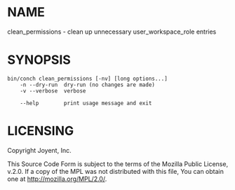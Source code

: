 # NAME

clean\_permissions - clean up unnecessary user\_workspace\_role entries

# SYNOPSIS

```
bin/conch clean_permissions [-nv] [long options...]
    -n --dry-run  dry-run (no changes are made)
    -v --verbose  verbose

    --help        print usage message and exit
```

# LICENSING

Copyright Joyent, Inc.

This Source Code Form is subject to the terms of the Mozilla Public License,
v.2.0. If a copy of the MPL was not distributed with this file, You can obtain
one at http://mozilla.org/MPL/2.0/.
